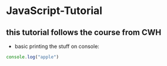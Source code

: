 # JavaScript-Tutorial
## this tutorial follows the course from CWH

- basic printing the stuff on console:
```js
console.log("apple")
```


